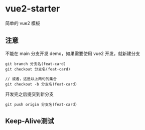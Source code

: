 # vue2-starter

简单的 vue2 模板

## 注意

不能在 main 分支开发 demo，如果需要使用 vue2 开发，就新建分支

```
git branch 分支名(feat-card)
git checkout 分支名(feat-card)

// 或者，这是以上两句的集合
git checkout -b 分支名(feat-card)
```

开发完之后提交到新分支

```
git push origin 分支名(feat-card)
```

## Keep-Alive测试